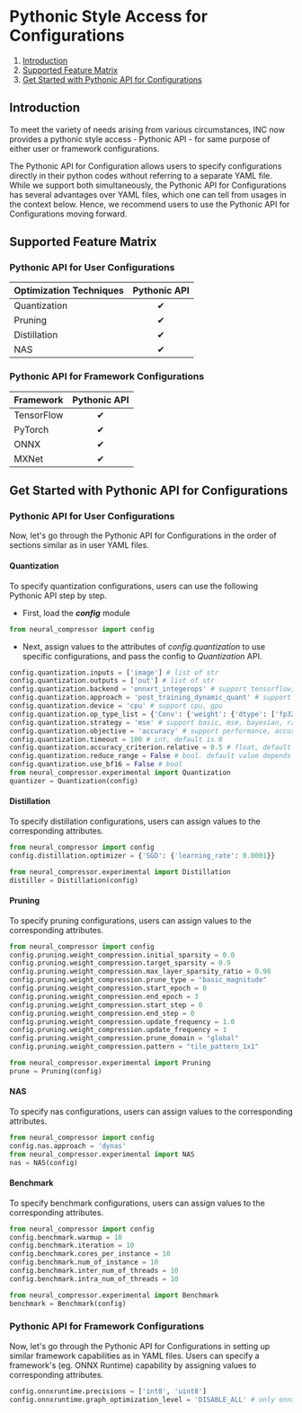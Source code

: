 Pythonic Style Access for Configurations
====

1. [Introduction](#introduction)
2. [Supported Feature Matrix](#supported-feature-matrix)
3. [Get Started with Pythonic API for Configurations](#get-started-with-pythonic-api-for-configurations)

## Introduction
To meet the variety of needs arising from various circumstances, INC now provides a
pythonic style access - Pythonic API - for same purpose of either user or framework configurations.

The Pythonic API for Configuration allows users to specify configurations
directly in their python codes without referring to 
a separate YAML file. While we support both simultaneously, 
the Pythonic API for Configurations has several advantages over YAML files, 
which one can tell from usages in the context below. Hence, we recommend 
users to use the Pythonic API for Configurations moving forward. 

## Supported Feature Matrix

### Pythonic API for User Configurations
| Optimization Techniques | Pythonic API |
|-------------------------|:------------:|
| Quantization            |   &#10004;   |
| Pruning                 |   &#10004;   |
| Distillation            |   &#10004;   |
| NAS                     |   &#10004;   |
### Pythonic API for Framework Configurations

| Framework  | Pythonic API |
|------------|:------------:|
| TensorFlow |   &#10004;   |
| PyTorch    |   &#10004;   |
| ONNX       |   &#10004;   |
| MXNet      |   &#10004;   |

## Get Started with Pythonic API for Configurations

### Pythonic API for User Configurations
Now, let's go through the Pythonic API for Configurations in the order of
sections similar as in user YAML files. 

#### Quantization

To specify quantization configurations, users can use the following 
Pythonic API step by step. 

* First, load the ***config*** module
```python
from neural_compressor import config
```
* Next, assign values to the attributes of *config.quantization* to use specific configurations, and pass the config to *Quantization* API.
```python
config.quantization.inputs = ['image'] # list of str
config.quantization.outputs = ['out'] # list of str
config.quantization.backend = 'onnxrt_integerops' # support tensorflow, tensorflow_itex, pytorch, pytorch_ipex, pytorch_fx, onnxrt_qlinearops, onnxrt_integerops, onnxrt_qdq, onnxrt_qoperator, mxnet
config.quantization.approach = 'post_training_dynamic_quant' # support post_training_static_quant, post_training_dynamic_quant, quant_aware_training
config.quantization.device = 'cpu' # support cpu, gpu
config.quantization.op_type_list = {'Conv': {'weight': {'dtype': ['fp32']}, 'activation': {'dtype': ['fp32']}}} # dict 
config.quantization.strategy = 'mse' # support basic, mse, bayesian, random, exhaustive
config.quantization.objective = 'accuracy' # support performance, accuracy, modelsize, footprint
config.quantization.timeout = 100 # int, default is 0
config.quantization.accuracy_criterion.relative = 0.5 # float, default is 0.01
config.quantization.reduce_range = False # bool. default value depends on hardware, True if cpu supports VNNI instruction, otherwise is False
config.quantization.use_bf16 = False # bool
from neural_compressor.experimental import Quantization
quantizer = Quantization(config)
```

#### Distillation
To specify distillation configurations, users can assign values to 
the corresponding attributes.
```python
from neural_compressor import config
config.distillation.optimizer = {'SGD': {'learning_rate': 0.0001}}

from neural_compressor.experimental import Distillation
distiller = Distillation(config)
```
#### Pruning
To specify pruning configurations, users can assign values to the corresponding attributes. 
```python
from neural_compressor import config
config.pruning.weight_compression.initial_sparsity = 0.0
config.pruning.weight_compression.target_sparsity = 0.9
config.pruning.weight_compression.max_layer_sparsity_ratio = 0.98
config.pruning.weight_compression.prune_type = "basic_magnitude"
config.pruning.weight_compression.start_epoch = 0
config.pruning.weight_compression.end_epoch = 3
config.pruning.weight_compression.start_step = 0
config.pruning.weight_compression.end_step = 0
config.pruning.weight_compression.update_frequency = 1.0
config.pruning.weight_compression.update_frequency = 1
config.pruning.weight_compression.prune_domain = "global"
config.pruning.weight_compression.pattern = "tile_pattern_1x1"

from neural_compressor.experimental import Pruning
prune = Pruning(config)
```
#### NAS
To specify nas configurations, users can assign values to the
corresponding attributes.

```python
from neural_compressor import config
config.nas.approach = 'dynas'
from neural_compressor.experimental import NAS
nas = NAS(config)
```


#### Benchmark
To specify benchmark configurations, users can assign values to the
corresponding attributes.
```python
from neural_compressor import config
config.benchmark.warmup = 10
config.benchmark.iteration = 10
config.benchmark.cores_per_instance = 10
config.benchmark.num_of_instance = 10
config.benchmark.inter_num_of_threads = 10
config.benchmark.intra_num_of_threads = 10

from neural_compressor.experimental import Benchmark
benchmark = Benchmark(config)
```
### Pythonic API for Framework Configurations
Now, let's go through the Pythonic API for Configurations in setting up similar framework
capabilities as in YAML files. Users can specify a framework's (eg. ONNX Runtime) capability by
assigning values to corresponding attributes. 

```python
config.onnxruntime.precisions = ['int8', 'uint8']
config.onnxruntime.graph_optimization_level = 'DISABLE_ALL' # only onnxruntime has graph_optimization_level attribute
```

